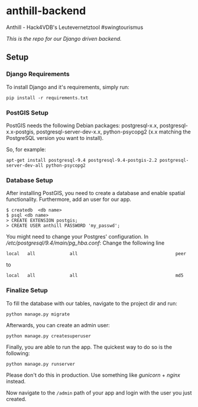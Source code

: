 # anthill-backend

Anthill - Hack4VDB's Leutevernetztool #swingtourismus

*This is the repo for our Django driven backend.*


## Setup


### Django Requirements

To install Django and it's requirements, simply run:

```
pip install -r requirements.txt
```


### PostGIS Setup


PostGIS needs the following Debian packages: postgresql-x.x, postgresql-x.x-postgis, postgresql-server-dev-x.x, python-psycopg2 (x.x matching the PostgreSQL version you want to install). 

So, for example:

```
apt-get install postgresql-9.4 postgresql-9.4-postgis-2.2 postgresql-server-dev-all python-psycopg2
```


### Database Setup

After installing PostGIS, you need to create a database and enable spatial functionality. Furthermore, add an user for our app. 

```
$ createdb  <db name>
$ psql <db name>
> CREATE EXTENSION postgis;
> CREATE USER anthill PASSWORD 'my_passwd';
```

You might need to change your Postgres' configuration.
In */etc/postgresql/9.4/main/pg_hba.conf*:
Change the following line

```
local   all             all                                     peer
```

to

```
local   all             all                                     md5
```


### Finalize Setup

To fill the database with our tables, navigate to the project dir and run:

```
python manage.py migrate
```

Afterwards, you can create an admin user:

```
python manage.py createsuperuser
```

Finally, you are able to run the app. The quickest way to do so is the following:

```
python manage.py runserver 
```

Please don't do this in production. Use something like *gunicorn* + *nginx* instead.

Now navigate to the `/admin` path of your app and login with the user you just created.








